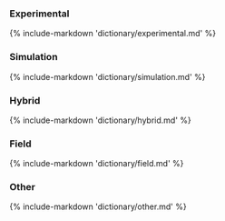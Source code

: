 ### Experimental

{% include-markdown 'dictionary/experimental.md' %}

### Simulation

{% include-markdown 'dictionary/simulation.md' %}

### Hybrid

{% include-markdown 'dictionary/hybrid.md' %}

### Field

{% include-markdown 'dictionary/field.md' %}

### Other

{% include-markdown 'dictionary/other.md' %}
